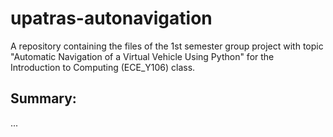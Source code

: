 # upatras-autonavigation
A repository containing the files of the 1st semester group project with topic "Automatic Navigation of a Virtual Vehicle Using Python" for the Introduction to Computing (ECE_Y106) class.

## Summary:
...
